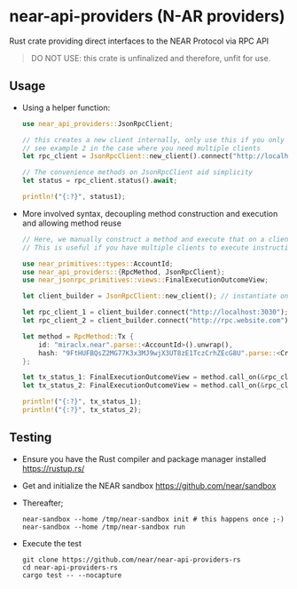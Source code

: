 # near-api-providers (N-AR providers)

Rust crate providing direct interfaces to the NEAR Protocol via RPC API

> DO NOT USE: this crate is unfinalized and therefore, unfit for use.

## Usage

- Using a helper function:

  ```rust
  use near_api_providers::JsonRpcClient;

  // this creates a new client internally, only use this if you only need one client
  // see example 2 in the case where you need multiple clients
  let rpc_client = JsonRpcClient::new_client().connect("http://localhost:3030");

  // The convenience methods on JsonRpcClient aid simplicity
  let status = rpc_client.status().await;

  println!("{:?}", status1);
  ```

- More involved syntax, decoupling method construction and execution and allowing method reuse

  ```rust
  // Here, we manually construct a method and execute that on a client
  // This is useful if you have multiple clients to execute instructions on

  use near_primitives::types::AccountId;
  use near_api_providers::{RpcMethod, JsonRpcClient};
  use near_jsonrpc_primitives::views::FinalExecutionOutcomeView;

  let client_builder = JsonRpcClient::new_client(); // instantiate once, reuse

  let rpc_client_1 = client_builder.connect("http://localhost:3030");
  let rpc_client_2 = client_builder.connect("http://rpc.website.com");

  let method = RpcMethod::Tx {
      id: "miraclx.near".parse::<AccountId>().unwrap(),
      hash: "9FtHUFBQsZ2MG77K3x3MJ9wjX3UT8zE1TczCrhZEcG8U".parse::<CryptoHash>().unwrap(),
  };

  let tx_status_1: FinalExecutionOutcomeView = method.call_on(&rpc_client_1).await;
  let tx_status_2: FinalExecutionOutcomeView = method.call_on(&rpc_client_2).await;

  println!("{:?}", tx_status_1);
  println!("{:?}", tx_status_2);
  ```

## Testing

- Ensure you have the Rust compiler and package manager installed <https://rustup.rs/>
- Get and initialize the NEAR sandbox <https://github.com/near/sandbox>
- Thereafter;

  ```console
  near-sandbox --home /tmp/near-sandbox init # this happens once ;-)
  near-sandbox --home /tmp/near-sandbox run
  ```

- Execute the test

  ```console
  git clone https://github.com/near/near-api-providers-rs
  cd near-api-providers-rs
  cargo test -- --nocapture
  ```
